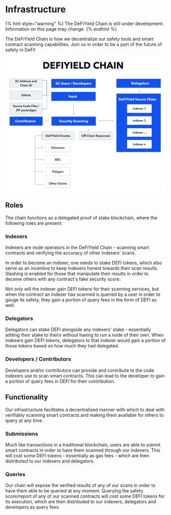 # Infrastructure

{% hint style="warning" %}
The DeFiYield Chain is still under development. Information on this page may change.
{% endhint %}

The DeFiYield Chain is how we decentralize our safety tools and smart contract scanning capabilities. Join us in order to be a part of the future of safety in DeFi!

![Basic DeFiYield Chain Infrastructure](<../.gitbook/assets/image (27).png>)

## Roles

The chain functions as a delegated proof of stake blockchain, where the following roles are present:

### Indexers

Indexers are node operators in the DeFiYield Chain - scanning smart contracts and verifying the accuracy of other indexers' scans.

In order to become an indexer, one needs to stake DEFI tokens, which also serve as an incentive to keep indexers honest towards their scan results. Slashing is enabled for those that manipulate their results in order to deceive others with any contract's fake security score.

Not only will the indexer gain DEFI tokens for their scanning services, but when the contract an indexer has scanned is queried by a user in order to gauge its safety, they gain a portion of query fees in the form of DEFI as well.

### Delegators

Delegators can stake DEFI alongside any indexers' stake - essentially adding their stake to theirs without having to run a node of their own. When indexers gain DEFI tokens, delegators to that indexer would gain a portion of those tokens based on how much they had delegated.

### Developers / Contributors

Developers and/or contributors can provide and contribute to the code indexers use to scan smart contracts. This can lead to the developer to gain a portion of query fees in DEFI for their contribution.

## Functionality

Our infrastructure facilitates a decentralized manner with which to deal with verifiably scanning smart contracts and making them available for others to query at any time.

### Submissions

Much like transactions in a traditional blockchain, users are able to submit smart contracts in order to have them scanned through our indexers. This will cost some DEFI tokens - essentially as gas fees - which are then distributed to our indexers and delegators.

### Queries

Our chain will expose the verified results of any of our scans in order to have them able to be queried at any moment. Querying the safety score/report of any of our scanned contracts will cost some DEFI tokens for its execution, which are then distributed to our indexers, delegators and developers as query fees.

